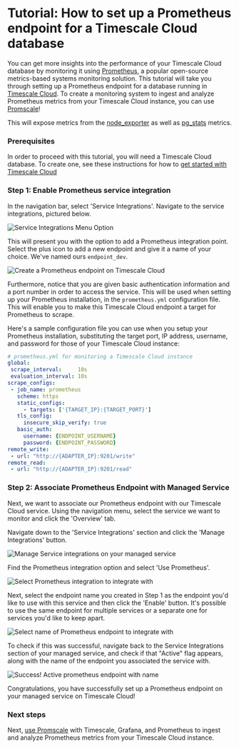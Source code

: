 # Tutorial: How to set up a Prometheus endpoint for a Timescale Cloud database

You can get more insights into the performance of your Timescale Cloud
database by monitoring it using [Prometheus][get-prometheus], a popular
open-source metrics-based systems monitoring solution. This tutorial will
take you through setting up a Prometheus endpoint for a database running
in [Timescale Cloud][timescale-cloud]. To create a monitoring system to ingest and analyze
Prometheus metrics from your Timescale Cloud instance, you can use [Promscale][promscale]!

This will expose metrics from the [node_exporter][node-exporter-metrics] as well
as [pg_stats][pg-stats-metrics] metrics.

### Prerequisites
In order to proceed with this tutorial, you will need a Timescale Cloud database.
To create one, see these instructions for how to
[get started with Timescale Cloud][timescale-cloud-get-started]

### Step 1: Enable Prometheus service integration

In the navigation bar, select 'Service Integrations'. Navigate to the service
integrations, pictured below.  

<img class="main-content__illustration" src="https://s3.amazonaws.com/docs.iobeam.com/images/Prometheus_service_integration_0.png" alt="Service Integrations Menu Option"/>

This will present you with the option to add a Prometheus integration point.
Select the plus icon to add a new endpoint and give it a name of your choice.
We've named ours `endpoint_dev`.

<img class="main-content__illustration" src="https://s3.amazonaws.com/docs.iobeam.com/images/Prometheus_service_integration_1.png" alt="Create a Prometheus endpoint on Timescale Cloud"/>

Furthermore, notice that you are given basic authentication information and a port number
in order to access the service. This will be used when setting up your Prometheus
installation, in the `prometheus.yml` configuration file. This will enable you to make
this Timescale Cloud endpoint a target for Prometheus to scrape.

Here's a sample configuration file you can use when you setup your Prometheus
installation, substituting the target port, IP address, username, and password
for those of your Timescale Cloud instance:

```yaml
# prometheus.yml for monitoring a Timescale Cloud instance
global:
 scrape_interval:     10s
 evaluation_interval: 10s
scrape_configs:
 - job_name: prometheus
   scheme: https
   static_configs:
     - targets: ['{TARGET_IP}:{TARGET_PORT}']
   tls_config:
     insecure_skip_verify: true
   basic_auth:
     username: {ENDPOINT_USERNAME}
     password: {ENDPOINT_PASSWORD}
remote_write:
 - url: "http://{ADAPTER_IP}:9201/write"
remote_read:
 - url: "http://{ADAPTER_IP}:9201/read"
```

### Step 2: Associate Prometheus Endpoint with Managed Service

Next, we want to associate our Prometheus endpoint with our Timescale
Cloud service.  Using the navigation menu, select the service we want to
monitor and click the 'Overview' tab.

Navigate down to the 'Service Integrations' section and click the 'Manage Integrations' button.

<img class="main-content__illustration" src="https://assets.iobeam.com/images/docs/screenshots-for-prometheus-endpoint-tutorial/Prometheus_service_integrations_4.png" alt="Manage Service integrations on your managed service"/>

Find the Prometheus integration option and select 'Use Prometheus'.

<img class="main-content__illustration" src="https://assets.iobeam.com/images/docs/screenshots-for-prometheus-endpoint-tutorial/Prometheus_service_integration_2.png" alt="Select Prometheus integration to integrate with"/>

Next, select the endpoint name you created in Step 1 as the endpoint you'd like to use
with this service and then click the 'Enable' button. It's possible to use the same
endpoint for multiple services or a separate one for services you'd like to keep apart.

<img class="main-content__illustration" src="https://assets.iobeam.com/images/docs/screenshots-for-prometheus-endpoint-tutorial/Prometheus_service_integration_3.png" alt="Select name of Prometheus endpoint to integrate with"/>

To check if this was successful, navigate back to the Service Integrations section of your
managed service, and check if that "Active" flag appears, along with the name of the endpoint
you associated the service with.

<img class="main-content__illustration" src="https://assets.iobeam.com/images/docs/screenshots-for-prometheus-endpoint-tutorial/Prometheus_service_integration_5.png" alt="Success! Active prometheus endpoint with name"/>

Congratulations, you have successfully set up a Prometheus endpoint on your managed
service on Timescale Cloud!

### Next steps

Next, [use Promscale][promscale] with Timescale, Grafana, and Prometheus to ingest
and analyze Prometheus metrics from your Timescale Cloud instance.


[timescale-cloud]: https://www.timescale.com/products
[timescale-cloud-install]: /timescale-cloud/:currentVersion:/
[get-prometheus]: https://prometheus.io
[timescale-cloud-get-started]: /timescale-cloud/:currentVersion:/create-a-service/
[pg-stats-metrics]: https://www.postgresql.org/docs/current/monitoring-stats.html
[promscale]: https://github.com/timescale/timescale-prometheus
[node-exporter-metrics]: https://github.com/prometheus/node_exporter
